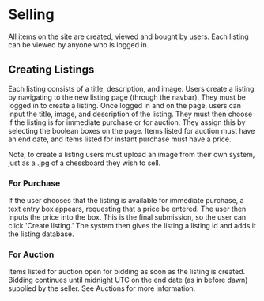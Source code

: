 # Selling

All items on the site are created, viewed and bought by users. Each listing can be viewed by anyone who is logged in.

## Creating Listings

Each listing consists of a title, description, and image. Users create a listing by navigating to the new listing page (through the navbar). They must be logged in to create a listing. Once logged in and on the page, users can input the title, image, and description of the listing. They must then choose if the listing is for immediate purchase or for auction. They assign this by selecting the boolean boxes on the page. Items listed for auction must have an end date, and items listed for instant purchase must have a price.

Note, to create a listing users must upload an image from their own system, just as a .jpg of a chessboard they wish to sell.

### For Purchase

If the user chooses that the listing is available for immediate purchase, a text entry box appears, requesting that a price be entered. The user then inputs the price into the box. This is the final submission, so the user can click 'Create listing.' The system then gives the listing a listing id and adds it the listing database.

### For Auction

Items listed for auction open for bidding as soon as the listing is created. Bidding continues until midnight UTC on the end date (as in before dawn) supplied by the seller. See Auctions for more information.
